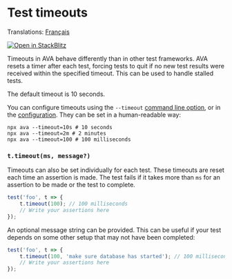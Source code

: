 # Test timeouts

Translations: [Français](https://github.com/avajs/ava-docs/blob/main/fr_FR/docs/07-test-timeouts.md)

[![Open in StackBlitz](https://developer.stackblitz.com/img/open_in_stackblitz.svg)](https://stackblitz.com/github/avajs/ava/tree/main/examples/timeouts?file=test.js&terminal=test&view=editor)

Timeouts in AVA behave differently than in other test frameworks. AVA resets a timer after each test, forcing tests to quit if no new test results were received within the specified timeout. This can be used to handle stalled tests.

The default timeout is 10 seconds.

You can configure timeouts using the `--timeout` [command line option](./05-command-line.md), or in the [configuration](./06-configuration.md). They can be set in a human-readable way:

```console
npx ava --timeout=10s # 10 seconds
npx ava --timeout=2m # 2 minutes
npx ava --timeout=100 # 100 milliseconds
```

### `t.timeout(ms, message?)`

Timeouts can also be set individually for each test. These timeouts are reset each time an assertion is made. The test fails if it takes more than `ms` for an assertion to be made or the test to complete.

```js
test('foo', t => {
	t.timeout(100); // 100 milliseconds
	// Write your assertions here
});
```

An optional message string can be provided. This can be useful if your test depends on some other setup that may not have been completed:

```js
test('foo', t => {
	t.timeout(100, 'make sure database has started'); // 100 milliseconds
	// Write your assertions here
});
```
